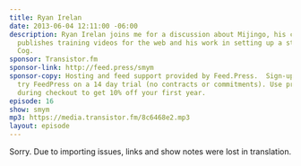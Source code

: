 ```yaml
---
title: Ryan Irelan
date: 2013-06-04 12:11:00 -06:00
description: Ryan Irelan joins me for a discussion about Mijingo, his company that
  publishes training videos for the web and his work in setting up a studio at Happy
  Cog.
sponsor: Transistor.fm
sponsor-link: http://feed.press/smym
sponsor-copy: Hosting and feed support provided by Feed.Press.  Sign-up today and
  try FeedPress on a 14 day trial (no contracts or commitments). Use promo code "smym"
  during checkout to get 10% off your first year.
episode: 16
show: smym
mp3: https://media.transistor.fm/8c6468e2.mp3
layout: episode
---
```


Sorry. Due to importing issues, links and show notes were lost in translation.
